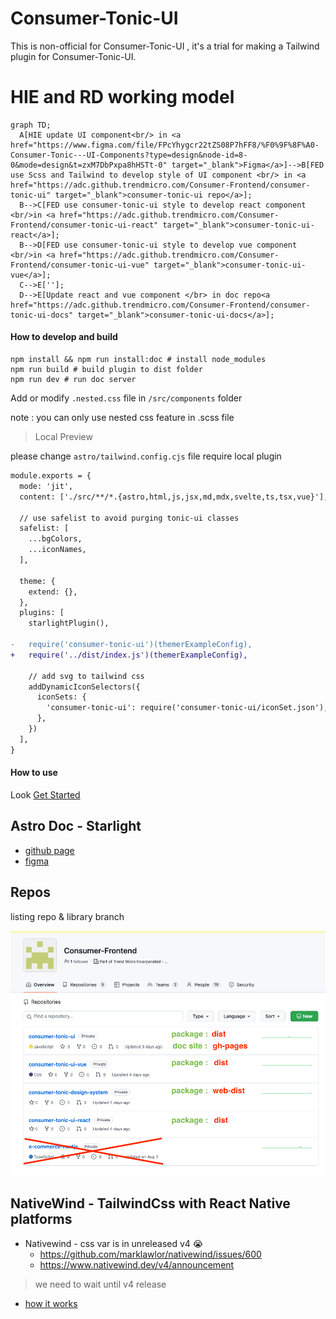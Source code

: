# Consumer-Tonic-UI

 This is non-official for Consumer-Tonic-UI , it's a trial for making a Tailwind plugin for Consumer-Tonic-UI.

# HIE and RD working model
```mermaid
graph TD;
  A[HIE update UI component<br/> in <a href="https://www.figma.com/file/FPcYhygcr22tZS08P7hFF8/%F0%9F%8F%A0-Consumer-Tonic---UI-Components?type=design&node-id=8-0&mode=design&t=zxM7DbPxpa8hHSTt-0" target="_blank">Figma</a>]-->B[FED use Scss and Tailwind to develop style of UI component <br/> in <a href="https://adc.github.trendmicro.com/Consumer-Frontend/consumer-tonic-ui" target="_blank">consumer-tonic-ui repo</a>];
  B-->C[FED use consumer-tonic-ui style to develop react component <br/>in <a href="https://adc.github.trendmicro.com/Consumer-Frontend/consumer-tonic-ui-react" target="_blank">consumer-tonic-ui-react</a>];
  B-->D[FED use consumer-tonic-ui style to develop vue component <br/>in <a href="https://adc.github.trendmicro.com/Consumer-Frontend/consumer-tonic-ui-vue" target="_blank">consumer-tonic-ui-vue</a>];
  C-->E[''];
  D-->E[Update react and vue component </br> in doc repo<a href="https://adc.github.trendmicro.com/Consumer-Frontend/consumer-tonic-ui-docs" target="_blank">consumer-tonic-ui-docs</a>];
```

#### How to develop and build

```shell
npm install && npm run install:doc # install node_modules
npm run build # build plugin to dist folder
npm run dev # run doc server
```

Add or modify `.nested.css` file in `/src/components` folder

note : you can only use nested css feature in .scss file

> Local Preview

please change `astro/tailwind.config.cjs` file require local plugin

```diff
module.exports = {
  mode: 'jit',
  content: ['./src/**/*.{astro,html,js,jsx,md,mdx,svelte,ts,tsx,vue}'],

  // use safelist to avoid purging tonic-ui classes
  safelist: [
    ...bgColors,
    ...iconNames,
  ],

  theme: {
    extend: {},
  },
  plugins: [
    starlightPlugin(),

-   require('consumer-tonic-ui')(themerExampleConfig),
+   require('../dist/index.js')(themerExampleConfig),

    // add svg to tailwind css
    addDynamicIconSelectors({
      iconSets: {
        'consumer-tonic-ui': require('consumer-tonic-ui/iconSet.json'),
      },
    })
  ],
}
```

#### How to use

Look [Get Started](https://adc.github.trendmicro.com/pages/Consumer-Frontend/consumer-tonic-ui/guides/get-started/)

## Astro Doc - Starlight

- [github page](https://adc.github.trendmicro.com/pages/Consumer-Frontend/consumer-tonic-ui/)
- [figma](https://www.figma.com/file/n5hWrEPvvmFWY9Tql47TR4/Consumer-Style-Portal-(draft)?type=design&node-id=0-1&mode=design&t=aQYapAIHNmyFgsta-0)

## Repos 

listing repo & library branch

![repo-list](./astro/src/assets/screenshot/repo-list.png)


## NativeWind - TailwindCss with React Native platforms

- Nativewind - css var is in unreleased v4 😭
  - https://github.com/marklawlor/nativewind/issues/600
  - https://www.nativewind.dev/v4/announcement

> we need to wait until v4 release

- [how it works](https://www.nativewind.dev/overview/how-it-works)
